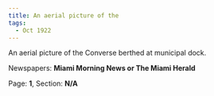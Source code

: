 ```yaml
---  
title: An aerial picture of the  
tags:  
  - Oct 1922  
---  
```

  
An aerial picture of the Converse berthed at municipal dock.  
  
Newspapers: **Miami Morning News or The Miami Herald**  
  
Page: **1**, Section: **N/A** 

